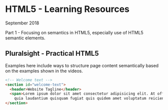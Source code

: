 # HTML5 - Learning Resources

September 2018

Part 1 - Focusing on semantics in HTML5, especially use of HTML5 semantic elements.

## Pluralsight - Practical HTML5

Examples here include ways to structure page content semantically based on the examples shown in the videos.

```html
<!-- Welcome text -->
<section id="welcome-text">
  <header>Website Tagline</header>
  <span>Lorem ipsum dolor sit amet consectetur adipisicing elit. At officiis optio vel, qui est exercitationem sequi,
    quia laudantium quisquam fugiat quis quidem amet voluptatum reiciendis nisi nihil ea reprehenderit illum!</span>
</section>
```
